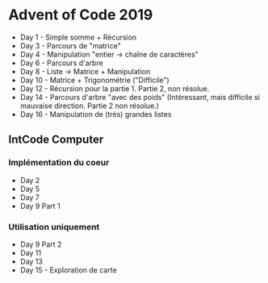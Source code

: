 # Advent of Code 2019

- Day 1 - Simple somme + Récursion
- Day 3 - Parcours de "matrice"
- Day 4 - Manipulation "entier -> chaîne de caractères"
- Day 6 - Parcours d'arbre
- Day 8 - Liste -> Matrice + Manipulation
- Day 10 - Matrice + Trigonométrie ("Difficile")
- Day 12 - Récursion pour la partie 1. Partie 2, non résolue.
- Day 14 - Parcours d'arbre "avec des poids" (Intéressant, mais difficile si mauvaise direction. Partie 2 non résolue.)
- Day 16 - Manipulation de (très) grandes listes

## IntCode Computer

### Implémentation du coeur

- Day 2
- Day 5
- Day 7
- Day 9 Part 1

### Utilisation uniquement
- Day 9 Part 2
- Day 11
- Day 13
- Day 15 - Exploration de carte
